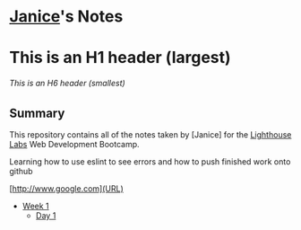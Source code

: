 # [Janice](https://github.com/Channimsheung)'s Notes

# This is an H1 header (largest)

###### This is an H6 header (smallest)

## Summary

This repository contains all of the notes taken by [Janice] for the [Lighthouse Labs](https://www.lighthouselabs.ca/) Web Development Bootcamp.

Learning how to use eslint to see errors and how to push finished work onto github

[http://www.google.com](URL)

- [Week 1](/Week_1)
  - [Day 1](/Week_1/Day_1)
